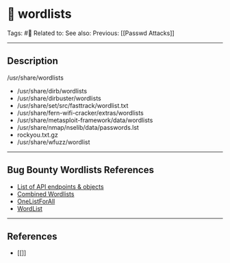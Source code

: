 # 💢 wordlists
Tags: #💢
Related to: 
See also: 
Previous: [[Passwd Attacks]]

---
## Description
/usr/share/wordlists

+ /usr/share/dirb/wordlists
+ /usr/share/dirbuster/wordlists
+ /usr/share/set/src/fasttrack/wordlist.txt
+ /usr/share/fern-wifi-cracker/extras/wordlists
+ /usr/share/metasploit-framework/data/wordlists
+ /usr/share/nmap/nselib/data/passwords.lst
+ rockyou.txt.gz
+ /usr/share/wfuzz/wordlist


---
## Bug Bounty Wordlists References

- [List of API endpoints & objects](https://gist.github.com/yassineaboukir/8e12adefbd505ef704674ad6ad48743d)
- [Combined Wordlists](https://github.com/0xspade/Combined-Wordlists)
- [OneListForAll](https://github.com/six2dez/OneListForAll)
- [WordList](https://github.com/orwagodfather/WordList)

---
## References
- [[]]